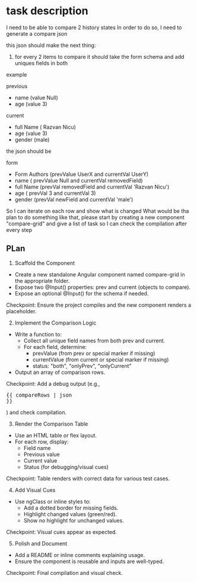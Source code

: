 # task description

I need to be able to compare 2 history states In order to do so, I need to
generate a compare json

this json should make the next thing:

1. for every 2 items to compare it should take the form schema and add uniques
   fields in both

example

previous

- name (value Null)
- age (value 3)

current

- full Name ( Razvan Nicu)
- age (value 3)
- gender (male)

the json should be

form

- Form Authors (prevValue UserX and currentVal UserY)
- name ( prevValue Null and currentVal removedField)
- full Name (prevVal removedField and currentVal 'Razvan Nicu')
- age ( prevVal 3 and currentVal 3)
- gender (prevVal newField and currentVal 'male')

So I can iterate on each row and show what is changed What would be tha plan to
do something like that, please start by creating a new component "compare-grid"
and give a list of task so I can check the compilation after every step

## PLan

1. Scaffold the Component

- Create a new standalone Angular component named compare-grid in the
  appropriate folder.
- Expose two @Input() properties: prev and current (objects to compare).
- Expose an optional @Input() for the schema if needed.

Checkpoint: Ensure the project compiles and the new component renders a
placeholder.

2. Implement the Comparison Logic

- Write a function to:
  - Collect all unique field names from both prev and current.
  - For each field, determine:
    - prevValue (from prev or special marker if missing)
    - currentValue (from current or special marker if missing)
    - status: "both", "onlyPrev", "onlyCurrent"
- Output an array of comparison rows.

Checkpoint: Add a debug output (e.g., <pre>{{ compareRows | json }}</pre>) and
check compilation.

3. Render the Comparison Table

- Use an HTML table or flex layout.
- For each row, display:
  - Field name
  - Previous value
  - Current value
  - Status (for debugging/visual cues)

Checkpoint: Table renders with correct data for various test cases.

4. Add Visual Cues

- Use ngClass or inline styles to:
  - Add a dotted border for missing fields.
  - Highlight changed values (green/red).
  - Show no highlight for unchanged values.

Checkpoint: Visual cues appear as expected.

5. Polish and Document

- Add a README or inline comments explaining usage.
- Ensure the component is reusable and inputs are well-typed.

Checkpoint: Final compilation and visual check.
